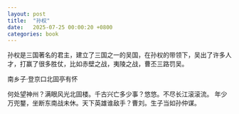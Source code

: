 ```yaml
---
layout: post
title:  "孙权"
date:   2025-07-25 00:00:20 +0800
categories: book
---
```

孙权是三国著名的君主，建立了三国之一的吴国，在孙权的带领下，吴出了许多人才，打赢了很多胜仗，比如赤壁之战，夷陵之战，曹丕三路罚吴。

南乡子·登京口北固亭有怀

何处望神州？满眼风光北固楼。千古兴亡多少事？悠悠。不尽长江滚滚流。
年少万兜鍪，坐断东南战未休。天下英雄谁敌手？曹刘。生子当如孙仲谋。 





